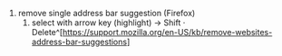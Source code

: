 1. remove single address bar suggestion (Firefox)
	1. select with arrow key (highlight) → Shift · Delete^[https://support.mozilla.org/en-US/kb/remove-websites-address-bar-suggestions]